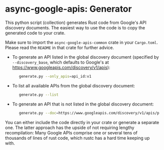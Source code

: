 # async-google-apis: Generator

This python script (collection) generates Rust code from Google's API discovery
documents. The easiest way to use the code is to copy the generated code to your
crate.

Make sure to import the `async-google-apis-common` crate in your `Cargo.toml`.
Please read the `README` in that crate for further advice.

* To generate an API listed in the global discovery document (specified by
    `--discovery_base`, which defaults to Google's at https://www.googleapis.com/discovery/v1/apis):
  ```bash
     generate.py --only_apis=api_id:v1
  ```
* To list all available APIs from the global discovery document:
  ```bash
     generate.py --list
  ```
* To generate an API that is not listed in the global discovery document:
  ```bash
     generate.py --doc=https://www.googleapis.com/discovery/v1/apis/photoslibrary/v1/rest
  ```

You can either include the code directly in your crate or generate a separate
one. The latter approach has the upside of not requiring lengthy recompilation:
Many Google APIs comprise one or several tens of thousands of lines of rust
code, which rustc has a hard time keeping up with.
